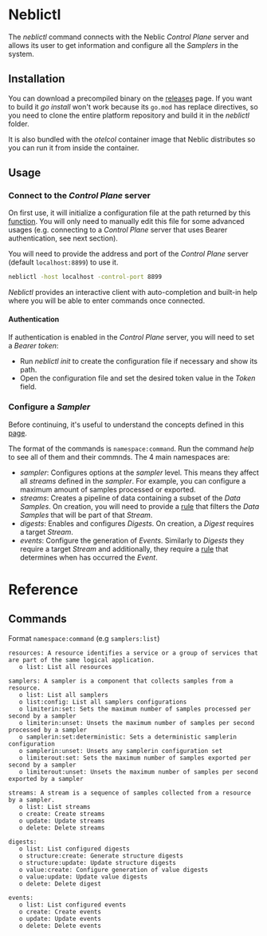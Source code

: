 # Neblictl

<!--learn-start-->
<!-- Not used in docs -->
<!--learn-end-->

<!--how-to-start-->
The *neblictl* command connects with the Neblic *Control Plane* server and allows its user to get information and configure all the *Samplers* in the system.

## Installation

You can download a precompiled binary on the [releases](https://github.com/neblic/platform/releases) page. If you want to build it *go install* won't work because its `go.mod` has replace directives, so you need to clone the entire platform repository and build it in the *neblictl* folder.

It is also bundled with the *otelcol* container image that Neblic distributes so you can run it from inside the container.

## Usage

### Connect to the *Control Plane* server

On first use, it will initialize a configuration file at the path returned by this [function](https://pkg.go.dev/os#UserConfigDir). You will only need to manually edit this file for some advanced usages (e.g. connecting to a *Control Plane* server that uses Bearer authentication, see next section).

You will need to provide the address and port of the *Control Plane* server (default `localhost:8899`) to use it.

``` sh
neblictl -host localhost -control-port 8899
```

*Neblictl* provides an interactive client with auto-completion and built-in help where you will be able to enter commands once connected.

#### Authentication

If authentication is enabled in the *Control Plane* server, you will need to set a *Bearer token*:

- Run *neblictl init* to create the configuration file if necessary and show its path.
- Open the configuration file and set the desired token value in the *Token* field.

### Configure a *Sampler*

Before continuing, it's useful to understand the concepts defined in this [page](https://docs.neblic.com/latest/getting-started/concepts/).

The format of the commands is `namespace:command`. Run the command *help* to see all of them and their commnds. The 4 main namespaces are:

* *sampler*: Configures options at the *sampler* level. This means they affect all *streams* defined in the *sampler*. For example, you can configure a maximum amount of samples processed or exported.
* *streams*: Creates a pipeline of data containing a subset of the *Data Samples*. On creation, you will need to provide a [rule](https://docs.neblic.com/latest/reference/rules/) that filters the *Data Samples* that will be part of that *Stream*.
* *digests*: Enables and configures *Digests*. On creation, a *Digest* requires a target *Stream*.
* *events*: Configure the generation of *Events*. Similarly to *Digests* they require a target *Stream* and additionally, they require a [rule](https://docs.neblic.com/latest/reference/rules/) that determines when has occurred the *Event*.
<!--how-to-end-->

<!--ref-start-->
# Reference

## Commands

Format `namespace:command` (e.g `samplers:list`)

```
resources: A resource identifies a service or a group of services that are part of the same logical application.
   o list: List all resources

samplers: A sampler is a component that collects samples from a resource.
   o list: List all samplers
   o list:config: List all samplers configurations
   o limiterin:set: Sets the maximum number of samples processed per second by a sampler
   o limiterin:unset: Unsets the maximum number of samples per second processed by a sampler
   o samplerin:set:deterministic: Sets a deterministic samplerin configuration
   o samplerin:unset: Unsets any samplerin configuration set
   o limiterout:set: Sets the maximum number of samples exported per second by a sampler
   o limiterout:unset: Unsets the maximum number of samples per second exported by a sampler

streams: A stream is a sequence of samples collected from a resource by a sampler.
   o list: List streams
   o create: Create streams
   o update: Update streams
   o delete: Delete streams

digests:
   o list: List configured digests
   o structure:create: Generate structure digests
   o structure:update: Update structure digests
   o value:create: Configure generation of value digests
   o value:update: Update value digests
   o delete: Delete digest

events:
   o list: List configured events
   o create: Create events
   o update: Update events
   o delete: Delete events
```

<!--ref-end-->
